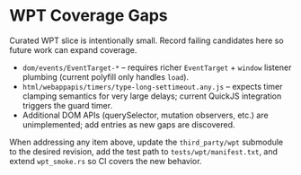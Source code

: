 # WPT Coverage Gaps

Curated WPT slice is intentionally small. Record failing candidates here so future work can expand coverage.

- `dom/events/EventTarget-*` – requires richer `EventTarget` + `window` listener plumbing (current polyfill only handles `load`).
- `html/webappapis/timers/type-long-settimeout.any.js` – expects timer clamping semantics for very large delays; current QuickJS integration triggers the guard timer.
- Additional DOM APIs (querySelector, mutation observers, etc.) are unimplemented; add entries as new gaps are discovered.

When addressing any item above, update the `third_party/wpt` submodule to the desired revision, add the test path to `tests/wpt/manifest.txt`, and extend `wpt_smoke.rs` so CI covers the new behavior.
